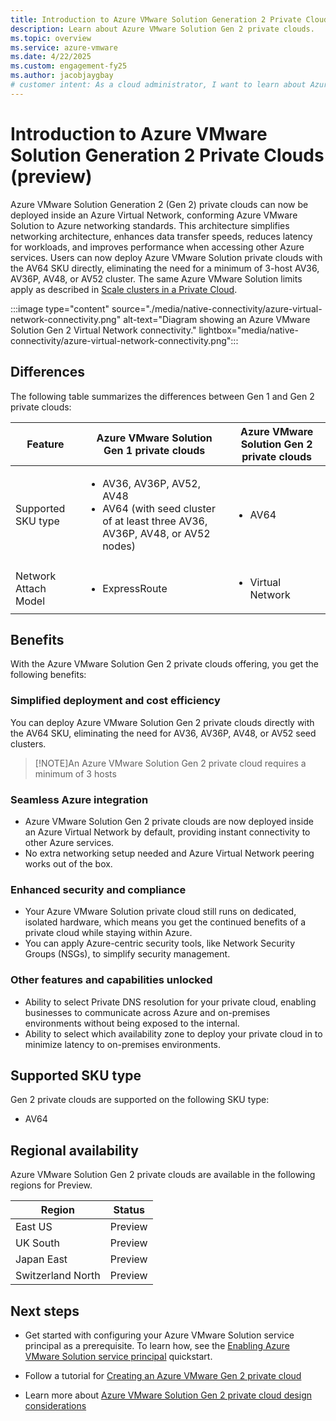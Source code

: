 ```yaml
---
title: Introduction to Azure VMware Solution Generation 2 Private Clouds (preview) 
description: Learn about Azure VMware Solution Gen 2 private clouds.
ms.topic: overview
ms.service: azure-vmware
ms.date: 4/22/2025
ms.custom: engagement-fy25
ms.author: jacobjaygbay
# customer intent: As a cloud administrator, I want to learn about Azure VMware Solution Gen 2 private clouds so that I can understand the features and benefits of this offering.
---
```


# Introduction to Azure VMware Solution Generation 2 Private Clouds (preview) 

Azure VMware Solution Generation 2 (Gen 2) private clouds can now be deployed inside an Azure Virtual Network, conforming Azure VMware Solution to Azure networking standards. This architecture simplifies networking architecture, enhances data transfer speeds, reduces latency for workloads, and improves performance when accessing other Azure services. Users can now deploy Azure VMware Solution private clouds with the AV64 SKU directly, eliminating the need for a minimum of 3-host AV36, AV36P, AV48, or AV52 cluster. The same Azure VMware Solution limits apply as described in [Scale clusters in a Private Cloud](tutorial-scale-private-cloud.md).

:::image type="content" source="./media/native-connectivity/azure-virtual-network-connectivity.png" alt-text="Diagram showing an Azure VMware Solution Gen 2 Virtual Network connectivity." lightbox="media/native-connectivity/azure-virtual-network-connectivity.png"::: 

## Differences

The following table summarizes the differences between Gen 1 and Gen 2 private clouds:

| Feature               | Azure VMware Solution Gen 1 private clouds    | Azure VMware Solution Gen 2 private clouds       |
|-----------------------|-----------------------------------------------|--------------------------------------------------|
| Supported SKU type    | <ul><li>AV36, AV36P, AV52, AV48</li><li>AV64 (with seed cluster of at least three AV36, AV36P, AV48, or AV52 nodes)</li></ul>| <ul><li>AV64</li></ul> |
| Network Attach Model  | <ul><li>ExpressRoute</li></ul>                | <ul><li>Virtual Network</li></ul>                |

## Benefits
With the Azure VMware Solution Gen 2 private clouds offering, you get the following benefits: 

### Simplified deployment and cost efficiency 
You can deploy Azure VMware Solution Gen 2 private clouds directly with the AV64 SKU, eliminating the need for AV36, AV36P, AV48, or AV52 seed clusters.
> [!NOTE]An Azure VMware Solution Gen 2 private cloud requires a minimum of 3 hosts

### Seamless Azure integration 
- Azure VMware Solution Gen 2 private clouds are now deployed inside an Azure Virtual Network by default, providing instant connectivity to other Azure services.
- No extra networking setup needed and Azure Virtual Network peering works out of the box. 

### Enhanced security and compliance 
- Your Azure VMware Solution private cloud still runs on dedicated, isolated hardware, which means you get the continued benefits of a private cloud while staying within Azure. 
- You can apply Azure-centric security tools, like Network Security Groups (NSGs), to simplify security management. 

### Other features and capabilities unlocked 
- Ability to select Private DNS resolution for your private cloud, enabling businesses to communicate across Azure and on-premises environments without being exposed to the internal.  
- Ability to select which availability zone to deploy your private cloud in to minimize latency to on-premises environments. 

## Supported SKU type

Gen 2 private clouds are supported on the following SKU type:
- AV64

## Regional availability

Azure VMware Solution Gen 2 private clouds are available in the following regions for Preview.

| Region | Status |
|--------|--------|
| East US | Preview |
| UK South | Preview |
| Japan East | Preview |
| Switzerland North | Preview |

## Next steps

- Get started with configuring your Azure VMware Solution service principal as a prerequisite. To learn how, see the [Enabling Azure VMware Solution service principal](native-first-party-principle-security.md) quickstart.
  
- Follow a tutorial for [Creating an Azure VMware Gen 2 private cloud](native-create-azure-vmware-virtual-network-private-cloud.md)

- Learn more about [Azure VMware Solution Gen 2 private cloud design considerations](native-network-design-consideration.md)
